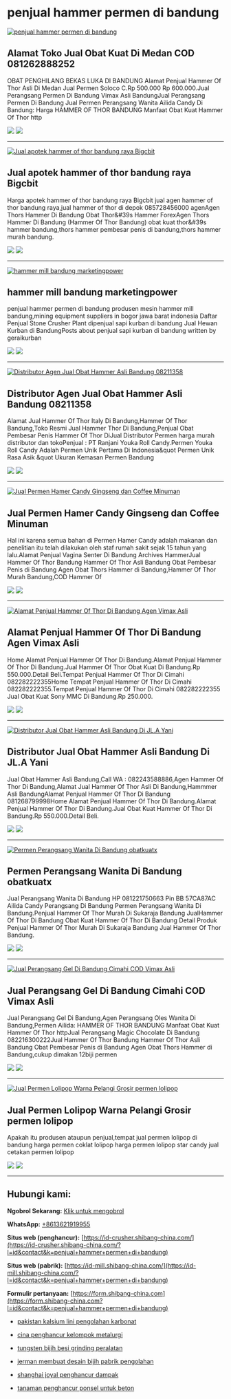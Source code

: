 # penjual hammer permen di bandung

<a href="https://swt.shibang-china.com/?l=id&img&k=penjual+hammer+permen+di+bandung" target="_blank">![penjual hammer permen di bandung](http://static.shibang-china.com/all-800x300/1023.jpg)</a>

## Alamat Toko Jual Obat Kuat Di Medan COD 081262888252
OBAT PENGHILANG BEKAS LUKA DI BANDUNG Alamat Penjual Hammer Of Thor Asli Di Medan Jual Permen Soloco C.Rp 500.000 Rp 600.000.Jual Perangsang Permen Di Bandung Vimax Asli BandungJual Perangsang Permen Di Bandung Jual Permen Perangsang Wanita Ailida Candy Di Bandung: Harga HAMMER OF THOR BANDUNG Manfaat Obat Kuat Hammer Of Thor http


<a href="https://whatsapp.shibangsoft.com/WhatsApp.php" target="_blank" title="WhatsApp">![](http://static.shibang-china.com/icon/whatsapp.png)</a> <a href="https://swt.shibang-china.com/?l=id&icon&k=penjual+hammer+permen+di+bandung" target="_blank">![](http://static.shibang-china.com/icon/chat-id.png)</a>

---

<a href="https://swt.shibang-china.com/?l=id&img&k=penjual+hammer+permen+di+bandung" target="_blank">![Jual apotek hammer of thor bandung raya Bigcbit](http://static.shibang-china.com/all-800x300/664.jpg)</a>

## Jual apotek hammer of thor bandung raya Bigcbit
Harga apotek hammer of thor bandung raya Bigcbit jual agen hammer of thor bandung raya,jual hammer of thor di depok 085728456000 agenAgen Thors Hammer Di Bandung Obat Thor&#39s Hammer ForexAgen Thors Hammer Di Bandung (Hammer Of Thor Bandung) obat kuat thor&#39s hammer bandung,thors hammer pembesar penis di bandung,thors hammer murah bandung.


<a href="https://whatsapp.shibangsoft.com/WhatsApp.php" target="_blank" title="WhatsApp">![](http://static.shibang-china.com/icon/whatsapp.png)</a> <a href="https://swt.shibang-china.com/?l=id&icon&k=penjual+hammer+permen+di+bandung" target="_blank">![](http://static.shibang-china.com/icon/chat-id.png)</a>

---

<a href="https://swt.shibang-china.com/?l=id&img&k=penjual+hammer+permen+di+bandung" target="_blank">![hammer mill bandung marketingpower](http://static.shibang-china.com/all-800x300/79.jpg)</a>

## hammer mill bandung marketingpower
penjual hammer permen di bandung produsen mesin hammer mill bandung,mining equipment suppliers in bogor jawa barat indonesia Daftar Penjual Stone Crusher Plant dipenjual sapi kurban di bandung Jual Hewan Kurban di BandungPosts about penjual sapi kurban di bandung written by geraikurban


<a href="https://whatsapp.shibangsoft.com/WhatsApp.php" target="_blank" title="WhatsApp">![](http://static.shibang-china.com/icon/whatsapp.png)</a> <a href="https://swt.shibang-china.com/?l=id&icon&k=penjual+hammer+permen+di+bandung" target="_blank">![](http://static.shibang-china.com/icon/chat-id.png)</a>

---

<a href="https://swt.shibang-china.com/?l=id&img&k=penjual+hammer+permen+di+bandung" target="_blank">![Distributor Agen Jual Obat Hammer Asli Bandung 08211358](http://static.shibang-china.com/all-800x300/455.jpg)</a>

## Distributor Agen Jual Obat Hammer Asli Bandung 08211358
Alamat Jual Hammer Of Thor Italy Di Bandung,Hammer Of Thor Bandung,Toko Resmi Jual Hammer Thor Di Bandung,Penjual Obat Pembesar Penis Hammer Of Thor DiJual Distributor Permen harga murah distributor dan tokoPenjual : PT Ranjani Youka Roll Candy.Permen Youka Roll Candy Adalah Permen Unik Pertama Di Indonesia&quot Permen Unik Rasa Asik &quot Ukuran Kemasan Permen Bandung


<a href="https://whatsapp.shibangsoft.com/WhatsApp.php" target="_blank" title="WhatsApp">![](http://static.shibang-china.com/icon/whatsapp.png)</a> <a href="https://swt.shibang-china.com/?l=id&icon&k=penjual+hammer+permen+di+bandung" target="_blank">![](http://static.shibang-china.com/icon/chat-id.png)</a>

---

<a href="https://swt.shibang-china.com/?l=id&img&k=penjual+hammer+permen+di+bandung" target="_blank">![Jual Permen Hamer Candy Gingseng dan Coffee Minuman](http://static.shibang-china.com/all-800x300/597.jpg)</a>

## Jual Permen Hamer Candy Gingseng dan Coffee Minuman
Hal ini karena semua bahan di Permen Hamer Candy adalah makanan dan penelitian itu telah dilakukan oleh staf rumah sakit sejak 15 tahun yang lalu.Alamat Penjual Vagina Senter Di Bandung Archives HammerJual Hammer Of Thor Bandung Hammer Of Thor Asli Bandung Obat Pembesar Penis di Bandung Agen Obat Thors Hammer di Bandung,Hammer Of Thor Murah Bandung,COD Hammer Of


<a href="https://whatsapp.shibangsoft.com/WhatsApp.php" target="_blank" title="WhatsApp">![](http://static.shibang-china.com/icon/whatsapp.png)</a> <a href="https://swt.shibang-china.com/?l=id&icon&k=penjual+hammer+permen+di+bandung" target="_blank">![](http://static.shibang-china.com/icon/chat-id.png)</a>

---

<a href="https://swt.shibang-china.com/?l=id&img&k=penjual+hammer+permen+di+bandung" target="_blank">![Alamat Penjual Hammer Of Thor Di Bandung Agen Vimax Asli](http://static.shibang-china.com/all-800x300/55.jpg)</a>

## Alamat Penjual Hammer Of Thor Di Bandung Agen Vimax Asli
Home Alamat Penjual Hammer Of Thor Di Bandung.Alamat Penjual Hammer Of Thor Di Bandung.Jual Hammer Of Thor Obat Kuat Di Bandung.Rp 550.000.Detail Beli.Tempat Penjual Hammer Of Thor Di Cimahi 082282222355Home Tempat Penjual Hammer Of Thor Di Cimahi 082282222355.Tempat Penjual Hammer Of Thor Di Cimahi 082282222355 Jual Obat Kuat Sony MMC Di Bandung.Rp 250.000.


<a href="https://whatsapp.shibangsoft.com/WhatsApp.php" target="_blank" title="WhatsApp">![](http://static.shibang-china.com/icon/whatsapp.png)</a> <a href="https://swt.shibang-china.com/?l=id&icon&k=penjual+hammer+permen+di+bandung" target="_blank">![](http://static.shibang-china.com/icon/chat-id.png)</a>

---

<a href="https://swt.shibang-china.com/?l=id&img&k=penjual+hammer+permen+di+bandung" target="_blank">![Distributor Jual Obat Hammer Asli Bandung Di JL.A Yani](http://static.shibang-china.com/all-800x300/1264.jpg)</a>

## Distributor Jual Obat Hammer Asli Bandung Di JL.A Yani
Jual Obat Hammer Asli Bandung,Call WA : 082243588886,Agen Hammer Of Thor Di Bandung,Alamat Jual Hammer Of Thor Asli Di Bandung,Hammmer Asli BandungAlamat Penjual Hammer Of Thor Di Bandung 081268799998Home Alamat Penjual Hammer Of Thor Di Bandung.Alamat Penjual Hammer Of Thor Di Bandung.Jual Obat Kuat Hammer Of Thor Di Bandung.Rp 550.000.Detail Beli.


<a href="https://whatsapp.shibangsoft.com/WhatsApp.php" target="_blank" title="WhatsApp">![](http://static.shibang-china.com/icon/whatsapp.png)</a> <a href="https://swt.shibang-china.com/?l=id&icon&k=penjual+hammer+permen+di+bandung" target="_blank">![](http://static.shibang-china.com/icon/chat-id.png)</a>

---

<a href="https://swt.shibang-china.com/?l=id&img&k=penjual+hammer+permen+di+bandung" target="_blank">![Permen Perangsang Wanita Di Bandung obatkuatx](http://static.shibang-china.com/all-800x300/206.jpg)</a>

## Permen Perangsang Wanita Di Bandung obatkuatx
Jual Perangsang Wanita Di Bandung HP 081221750663 Pin BB 57CA87AC Ailida Candy Perangsang Di Bandung Permen Perangsang Wanita Di Bandung.Penjual Hammer Of Thor Murah Di Sukaraja Bandung JualHammer Of Thor Di Bandung Obat Kuat Hammer Of Thor Di Bandung Detail Produk Penjual Hammer Of Thor Murah Di Sukaraja Bandung Jual Hammer Of Thor Bandung.


<a href="https://whatsapp.shibangsoft.com/WhatsApp.php" target="_blank" title="WhatsApp">![](http://static.shibang-china.com/icon/whatsapp.png)</a> <a href="https://swt.shibang-china.com/?l=id&icon&k=penjual+hammer+permen+di+bandung" target="_blank">![](http://static.shibang-china.com/icon/chat-id.png)</a>

---

<a href="https://swt.shibang-china.com/?l=id&img&k=penjual+hammer+permen+di+bandung" target="_blank">![Jual Perangsang Gel Di Bandung Cimahi COD Vimax Asli](http://static.shibang-china.com/all-800x300/244.jpg)</a>

## Jual Perangsang Gel Di Bandung Cimahi COD Vimax Asli
Jual Perangsang Gel Di Bandung,Agen Perangsang Oles Wanita Di Bandung,Permen Ailida: HAMMER OF THOR BANDUNG Manfaat Obat Kuat Hammer Of Thor httpJual Perangsang Magic Chocolate Di Bandung 082216300222Jual Hammer Of Thor Bandung Hammer Of Thor Asli Bandung Obat Pembesar Penis di Bandung Agen Obat Thors Hammer di Bandung,cukup dimakan 12biji permen


<a href="https://whatsapp.shibangsoft.com/WhatsApp.php" target="_blank" title="WhatsApp">![](http://static.shibang-china.com/icon/whatsapp.png)</a> <a href="https://swt.shibang-china.com/?l=id&icon&k=penjual+hammer+permen+di+bandung" target="_blank">![](http://static.shibang-china.com/icon/chat-id.png)</a>

---

<a href="https://swt.shibang-china.com/?l=id&img&k=penjual+hammer+permen+di+bandung" target="_blank">![Jual Permen Lolipop Warna Pelangi Grosir permen lolipop](http://static.shibang-china.com/all-800x300/85.jpg)</a>

## Jual Permen Lolipop Warna Pelangi Grosir permen lolipop
Apakah itu produsen ataupun penjual,tempat jual permen lolipop di bandung harga permen coklat lolipop harga permen lolipop star candy jual cetakan permen lolipop

<a href="https://whatsapp.shibangsoft.com/WhatsApp.php" target="_blank" title="WhatsApp">![](http://static.shibang-china.com/icon/whatsapp.png)</a> <a href="https://swt.shibang-china.com/?l=id&icon&k=penjual+hammer+permen+di+bandung" target="_blank">![](http://static.shibang-china.com/icon/chat-id.png)</a>

---
## Hubungi kami:

**Ngobrol Sekarang:** [Klik untuk mengobrol](https://swt.shibang-china.com?l=id&contact&k=penjual+hammer+permen+di+bandung)

**WhatsApp:**  [+8613621919955](https://whatsapp.shibangsoft.com/WhatsApp.php)

**Situs web (penghancur):** [https://id-crusher.shibang-china.com/](https://id-crusher.shibang-china.com/?l=id&contact&k=penjual+hammer+permen+di+bandung)

**Situs web (pabrik):** [https://id-mill.shibang-china.com/](https://id-mill.shibang-china.com/?l=id&contact&k=penjual+hammer+permen+di+bandung)

**Formulir pertanyaan:** [https://form.shibang-china.com](https://form.shibang-china.com?l=id&contact&k=penjual+hammer+permen+di+bandung)

* [pakistan kalsium lini pengolahan karbonat](../38/pakistan%20kalsium%20lini%20pengolahan%20karbonat.md)

* [cina penghancur kelompok metalurgi](../38/cina%20penghancur%20kelompok%20metalurgi.md)

* [tungsten bijih besi grinding peralatan](../35/tungsten%20bijih%20besi%20grinding%20peralatan.md)

* [jerman membuat desain bijih pabrik pengolahan](../33/jerman%20membuat%20desain%20bijih%20pabrik%20pengolahan.md)

* [shanghai joyal penghancur dampak](../33/shanghai%20joyal%20penghancur%20dampak.md)

* [tanaman penghancur ponsel untuk beton](../38/tanaman%20penghancur%20ponsel%20untuk%20beton.md)